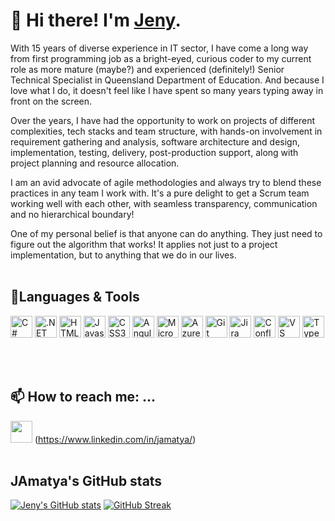 # 👋 Hi there! I'm [Jeny](https://www.linkedin.com/in/jamatya/).

With 15 years of diverse experience in IT sector, I have come a long way from first programming job as a bright-eyed, curious coder to my current role as more mature (maybe?) and experienced (definitely!) Senior Technical Specialist in Queensland Department of Education. And because I love what I do, it doesn't feel like I have spent so many years typing away in front on the screen. 

Over the years, I have had the opportunity to work on projects of different complexities, tech stacks and team structure, with hands-on involvement in requirement gathering and analysis, software architecture and design, implementation, testing, delivery, post-production support, along with project planning and resource allocation. 

I am an avid advocate of agile methodologies and always try to blend these practices in any team I work with. It's a pure delight to get a Scrum team working well with each other, with seamless transparency, communication and no hierarchical boundary!

One of my personal belief is that anyone can do anything. They just need to figure out the algorithm that works! It applies not just to a project implementation, but to anything that we do in our lives.
<br/>
<br/>

## 🔭Languages & Tools
<p>  
  <img src="https://cdn.jsdelivr.net/gh/devicons/devicon/icons/csharp/csharp-original.svg" alt="C#" width="35" height="35" />  
  <img src="https://cdn.jsdelivr.net/gh/devicons/devicon/icons/dotnetcore/dotnetcore-plain.svg" alt=".NET Core" width="35" height="35" />   
  <img src="https://cdn.jsdelivr.net/gh/devicons/devicon/icons/html5/html5-plain-wordmark.svg" alt="HTML5" width="35" height="35" />          
  <img src="https://cdn.jsdelivr.net/gh/devicons/devicon/icons/javascript/javascript-original.svg" alt="Javascript" width="35" height="35" />     
  <img src="https://cdn.jsdelivr.net/gh/devicons/devicon/icons/css3/css3-original.svg" alt="CSS3" width="35" height="35" />          
  <img src="https://cdn.jsdelivr.net/gh/devicons/devicon/icons/angularjs/angularjs-original.svg" alt="Angular" width="35" height="35" />    
  <img src="https://cdn.jsdelivr.net/gh/devicons/devicon/icons/microsoftsqlserver/microsoftsqlserver-plain-wordmark.svg" alt="Microsoft SQL Server" width="35" height="35" />    
  <img src="https://cdn.jsdelivr.net/gh/devicons/devicon/icons/azure/azure-original.svg" alt="Azure" width="35" height="35" /> 
  <img src="https://cdn.jsdelivr.net/gh/devicons/devicon/icons/git/git-original.svg" alt="Git" width="35" height="35" />    
  <img src="https://cdn.jsdelivr.net/gh/devicons/devicon/icons/jira/jira-original-wordmark.svg" alt="Jira" width="35" height="35" />
  <img src="https://cdn.jsdelivr.net/gh/devicons/devicon/icons/confluence/confluence-original-wordmark.svg" alt="Confluence"  width="35" height="35" />
  <img src="https://cdn.jsdelivr.net/gh/devicons/devicon/icons/vscode/vscode-original.svg" alt="VS Code" width="35" height="35" />
  <img src="https://cdn.jsdelivr.net/gh/devicons/devicon/icons/typescript/typescript-original.svg" alt="Typescript"  width="35" height="35" />  
</p>
<br/>
<br/>

## 📫 How to reach me: ...
<img src="https://cdn.jsdelivr.net/gh/devicons/devicon/icons/linkedin/linkedin-original.svg" width="35" height="35" /> (https://www.linkedin.com/in/jamatya/)
<br/>
<br/>

## JAmatya's GitHub stats 
 [![Jeny's GitHub stats](https://github-readme-stats.vercel.app/api?username=jamatya&show_icons=true&theme=tokyonight)](https://github.com/anuraghazra/github-readme-stats)
 [![GitHub Streak](https://streak-stats.demolab.com/?user=jamatya&theme=dark)](https://git.io/streak-stats)

<!--
**jamatya/jamatya** is a ✨ _special_ ✨ repository because its `README.md` (this file) appears on your GitHub profile.

Here are some ideas to get you started:

- 🔭 I’m currently working on ...
- 🌱 I’m currently learning ...
- 👯 I’m looking to collaborate on ...
- 🤔 I’m looking for help with ...
- 💬 Ask me about ...
- 📫 How to reach me: ...
- 😄 Pronouns: ...
- ⚡ Fun fact: ...
-->
